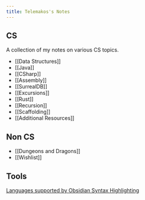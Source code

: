 ```yaml
---
title: Telemakos's Notes
---
```

## CS
A collection of my notes on various CS topics.

- [[Data Structures]]
- [[Java]]
- [[CSharp]]
- [[Assembly]]
- [[SurrealDB]]
- [[Excursions]]
- [[Rust]]
- [[Recursion]]
- [[Scaffolding]]
- [[Additional Resources]]


## Non CS
- [[Dungeons and Dragons]]
- [[Wishlist]]

## Tools
[Languages supported by Obsidian Syntax Highlighting](https://prismjs.com/#supported-languages)
